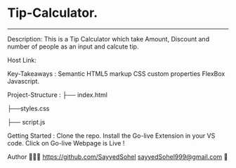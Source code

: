 # Tip-Calculator.
___________________________________________________________________________________________________________________________________________________________________________
Description:
This is a Tip Calculator which take Amount, Discount and number of people as an input and calcute tip.

Host Link:


Key-Takeaways :
  Semantic HTML5 markup
  CSS custom properties
  FlexBox
  Javascript.
  
  
  Project-Structure :
├── index.html

├──styles.css

├── script.js


Getting Started :
Clone the repo.
Install the Go-live Extension in your VS code.
Click on Go-live
Webpage is Live !


Author 👨🏼‍🎓
https://github.com/SayyedSohel
sayyedSohel999@gmail.com 📧

